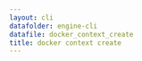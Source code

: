 ```yaml
---
layout: cli
datafolder: engine-cli
datafile: docker_context_create
title: docker context create
---
```

<!--
This page is automatically generated from Docker's source code. If you want to
suggest a change to the text that appears here, open a ticket or pull request
in the source repository on GitHub:

https://github.com/docker/cli
-->

